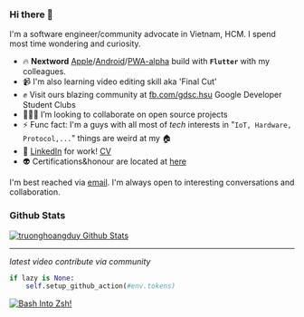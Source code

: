 ### Hi there 👋

I'm a software engineer/community advocate in Vietnam, HCM. I spend most time wondering and curiosity.

- 🔥 **Nextword** [Apple](https://apps.apple.com/vn/app/nextword/id1586762180)/[Android](https://play.google.com/store/apps/details?id=com.nextword.nextword)/[PWA-alpha](http://nextword-me-with-my-friends.web.app) build with **`Flutter`** with my colleagues.
- 📹 I'm also learning video editing skill aka 'Final Cut'
- ✊ Visit ours blazing community at [fb.com/gdsc.hsu](https://www.facebook.com/gdsc.hsu) Google Developer Student Clubs
- 👨🏻‍💻 I’m looking to collaborate on open source projects
- ⚡ Func fact: I'm a guys with all most of *tech* interests in "`IoT, Hardware, Protocol,...`" things are weird at my 🏠
- 🔗 [LinkedIn](https://www.linkedin.com/in/duy-hoang-8292181b4/) for work! [CV](./docs/CV.pdf)
- 👽 Certifications&honour are located at [here](https://github.com/truonghoangduy/cretifications-and-honour)

<div>
    I'm best reached via <a href="mailto:truonghoangduy.dev@gmail.com"/>email</a>. I'm always open to interesting conversations and collaboration.
</div>
 


### Github Stats

[![truonghoangduy Github Stats](https://github-readme-stats.vercel.app/api?username=truonghoangduy&count_private=true&theme=default&show_icons=true)](https://github.com/truonghoangduy)

----
*latest video contribute via community*
```python
if lazy is None:
    self.setup_github_action(#env.tokens)
```
<a href="http://www.youtube.com/watch?feature=player_embedded&v=_3Ot_I4lqVU" target="_blank"><img src="http://img.youtube.com/vi/_3Ot_I4lqVU/0.jpg" 
alt="Bash Into Zsh!"/></a>

